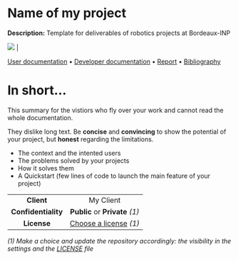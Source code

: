 # Name of my project

**Description:** Template for deliverables of robotics projects at Bordeaux-INP

<img src="https://via.placeholder.com/900x300.png?text=Picture+or+video+illustrating+the+most+your+project"> |

[User documentation](docs/user) • [Developer documentation](docs/developer) • [Report](docs/report) • [Bibliography](docs/bibliography)
  
# In short...

This summary for the vistiors who fly over your work and cannot read the whole documentation. 

They dislike long text. Be **concise** and **convincing** to show the potential of your project, but **honest** regarding the limitations.  

* The context and the intented users
* The problems solved by your projects
* How it solves them
* A Quickstart (few lines of code to launch the main feature of your project) 

|                                |        |
|:------------------------------------:|:------------------------:|
| **Client**                       |   My Client |
| **Confidentiality**       | **Public** or **Private** *(1)* |
| **License**               |  [Choose a license](https://choosealicense.com/) *(1)*  |



*(1) Make a choice and update the repository accordingly: the visibility in the settings and the [LICENSE](./LICENSE) file*
